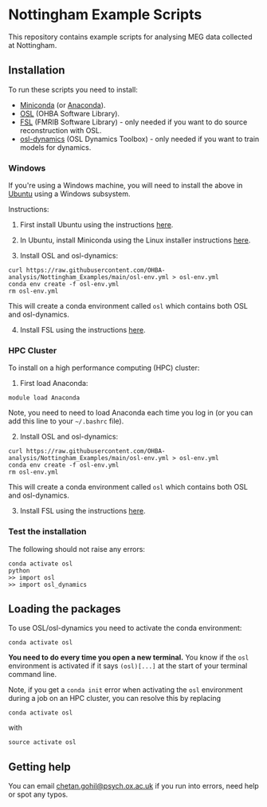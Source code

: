# Nottingham Example Scripts

This repository contains example scripts for analysing MEG data collected at Nottingham.

## Installation

To run these scripts you need to install:

- [Miniconda](https://docs.conda.io/projects/miniconda/en/latest/miniconda-install.html) (or [Anaconda](https://docs.anaconda.com/free/anaconda/install/index.html)).
- [OSL](https://github.com/OHBA-analysis/osl) (OHBA Software Library).
- [FSL](https://fsl.fmrib.ox.ac.uk/fsl/fslwiki/FslInstallation) (FMRIB Software Library) - only needed if you want to do source reconstruction with OSL.
- [osl-dynamics](https://github.com/OHBA-analysis/osl-dynamics) (OSL Dynamics Toolbox) - only needed if you want to train models for dynamics.

### Windows

If you're using a Windows machine, you will need to install the above in [Ubuntu](https://ubuntu.com/wsl) using a Windows subsystem.

Instructions:

1. First install Ubuntu using the instructions [here](https://ubuntu.com/wsl).

2. In Ubuntu, install Miniconda using the Linux installer instructions [here](https://docs.conda.io/projects/miniconda/en/latest/miniconda-install.html).

3. Install OSL and osl-dynamics:

```
curl https://raw.githubusercontent.com/OHBA-analysis/Nottingham_Examples/main/osl-env.yml > osl-env.yml
conda env create -f osl-env.yml
rm osl-env.yml
```

This will create a conda environment called `osl` which contains both OSL and osl-dynamics.

4. Install FSL using the instructions [here](https://fsl.fmrib.ox.ac.uk/fsl/fslwiki/FslInstallation).

### HPC Cluster

To install on a high performance computing (HPC) cluster:

1. First load Anaconda:

```
module load Anaconda
```

Note, you need to need to load Anaconda each time you log in (or you can add this line to your `~/.bashrc` file).

2. Install OSL and osl-dynamics:

```
curl https://raw.githubusercontent.com/OHBA-analysis/Nottingham_Examples/main/osl-env.yml > osl-env.yml
conda env create -f osl-env.yml
rm osl-env.yml
```

This will create a conda environment called `osl` which contains both OSL and osl-dynamics.

3. Install FSL using the instructions [here](https://fsl.fmrib.ox.ac.uk/fsl/fslwiki/FslInstallation).

### Test the installation

The following should not raise any errors:

```
conda activate osl
python
>> import osl
>> import osl_dynamics
```

## Loading the packages

To use OSL/osl-dynamics you need to activate the conda environment:

```
conda activate osl
```

**You need to do every time you open a new terminal.** You know if the `osl` environment is activated if it says `(osl)[...]` at the start of your terminal command line.

Note, if you get a `conda init` error when activating the `osl` environment during a job on an HPC cluster, you can resolve this by replacing
```
conda activate osl
```
with 
```
source activate osl
```

## Getting help

You can email chetan.gohil@psych.ox.ac.uk if you run into errors, need help or spot any typos.
